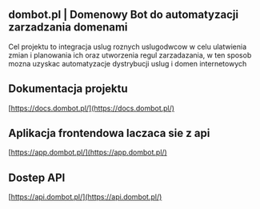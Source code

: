 ## dombot.pl | Domenowy Bot do automatyzacji zarzadzania domenami
Cel projektu to integracja uslug roznych uslugodwcow
w celu ulatwienia zmian i planowania ich  oraz utworzenia regul zarzadazania,
w ten sposob mozna uzyskac automatyzacje dystrybucji uslug i domen internetowych


## Dokumentacja projektu
[https://docs.dombot.pl/](https://docs.dombot.pl/)

## Aplikacja frontendowa laczaca sie z api
[https://app.dombot.pl/](https://app.dombot.pl/)

## Dostep API
[https://api.dombot.pl/](https://api.dombot.pl/)
